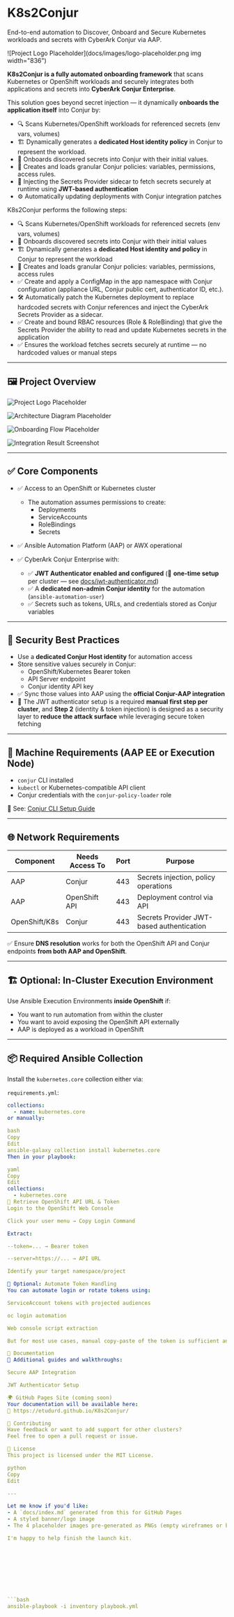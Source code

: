 # K8s2Conjur
End-to-end automation to Discover, Onboard and Secure Kubernetes workloads and secrets with CyberArk Conjur via AAP.

![Project Logo Placeholder](docs/images/logo-placeholder.png img width="836")

**K8s2Conjur is a fully automated onboarding framework** that scans Kubernetes or OpenShift workloads and securely integrates both applications and secrets into **CyberArk Conjur Enterprise**.

This solution goes beyond secret injection — it dynamically **onboards the application itself** into Conjur by:
- 🔍 Scans Kubernetes/OpenShift workloads for referenced secrets (env vars, volumes)
- 🏗️ Dynamically generates a **dedicated Host identity policy** in Conjur to represent the workload.
- 🔐 Onboards discovered secrets into Conjur with their initial values.
- 📜 Creates and loads granular Conjur policies: variables, permissions, access rules.
- 🧩 Injecting the Secrets Provider sidecar to fetch secrets securely at runtime using **JWT-based authentication**
- ⚙️ Automatically updating deployments with Conjur integration patches


K8s2Conjur performs the following steps:
- 🔍 Scans Kubernetes/OpenShift workloads for referenced secrets (env vars, volumes)
- 🔐 Onboards discovered secrets into Conjur with their initial values
- 🏗️ Dynamically generates a **dedicated Host identity and policy** in Conjur to represent the workload
- 📜 Creates and loads granular Conjur policies: variables, permissions, access rules
- ✅ Create and apply a ConfigMap in the app namespace with Conjur configuration (appliance URL, Conjur public cert, authenticator ID, etc.).
- 🛠️ Automatically patch the Kubernetes deployment to replace hardcoded secrets with Conjur references and inject the CyberArk Secrets Provider as a sidecar.
- ✅ Create and bound RBAC resources (Role & RoleBinding) that give the Secrets Provider the ability to read and update Kubernetes secrets in the application
- ✅ Ensures the workload fetches secrets securely at runtime — no hardcoded values or manual steps

---

## 🖼️ Project Overview

![Project Logo Placeholder](images/logo-placeholder.png)

![Architecture Diagram Placeholder](images/architecture-placeholder.png)

![Onboarding Flow Placeholder](images/onboarding-steps-placeholder.png)

![Integration Result Screenshot](images/integration-placeholder.png)

---

## ✅ Core Components

- ✅ Access to an OpenShift or Kubernetes cluster  
  - The automation assumes permissions to create:  
    - Deployments  
    - ServiceAccounts  
    - RoleBindings  
    - Secrets

- ✅ Ansible Automation Platform (AAP) or AWX operational

- ✅ CyberArk Conjur Enterprise with:
  - ✅ **JWT Authenticator enabled and configured** (📌 **one-time setup** per cluster — see [docs/jwt-authenticator.md](docs/jwt-authenticator.md))
  - ✅ A **dedicated non-admin Conjur identity** for the automation (`ansible-automation-user`)
  - ✅ Secrets such as tokens, URLs, and credentials stored as Conjur variables

---

## 🔐 Security Best Practices

- Use a **dedicated Conjur Host identity** for automation access  
- Store sensitive values securely in Conjur:
  - OpenShift/Kubernetes Bearer token
  - API Server endpoint
  - Conjur identity API key
- ✅ Sync those values into AAP using the **official Conjur-AAP integration**
- 📌 The JWT authenticator setup is a required **manual first step per cluster**, and **Step 2** (identity & token injection) is designed as a security layer to **reduce the attack surface** while leveraging secure token fetching

---

## 🧰 Machine Requirements (AAP EE or Execution Node)

- `conjur` CLI installed  
- `kubectl` or Kubernetes-compatible API client  
- Conjur credentials with the `conjur-policy-loader` role  

📘 See: [Conjur CLI Setup Guide](https://docs.cyberark.com/ConjurCloud-latest/en/Content/ConjurCLI/cli-install.htm)

---

## 🌐 Network Requirements

| Component                  | Needs Access To | Port | Purpose                                 |
|---------------------------|-----------------|------|-----------------------------------------|
| AAP                       | Conjur          | 443  | Secrets injection, policy operations    |
| AAP                       | OpenShift API   | 443  | Deployment control via API              |
| OpenShift/K8s             | Conjur          | 443  | Secrets Provider JWT-based authentication |

✅ Ensure **DNS resolution** works for both the OpenShift API and Conjur endpoints **from both AAP and OpenShift**.

---

## 🏗️ Optional: In-Cluster Execution Environment

Use Ansible Execution Environments **inside OpenShift** if:
- You want to run automation from within the cluster  
- You want to avoid exposing the OpenShift API externally  
- AAP is deployed as a workload in OpenShift  

---

## 📦 Required Ansible Collection

Install the `kubernetes.core` collection either via:

`requirements.yml`:
```yaml
collections:
  - name: kubernetes.core
or manually:

bash
Copy
Edit
ansible-galaxy collection install kubernetes.core
Then in your playbook:

yaml
Copy
Edit
collections:
  - kubernetes.core
🔑 Retrieve OpenShift API URL & Token
Login to the OpenShift Web Console

Click your user menu → Copy Login Command

Extract:

--token=... → Bearer token

--server=https://... → API URL

Identify your target namespace/project

🔄 Optional: Automate Token Handling
You can automate login or rotate tokens using:

ServiceAccount tokens with projected audiences

oc login automation

Web console script extraction

But for most use cases, manual copy-paste of the token is sufficient and secure.

📘 Documentation
📄 Additional guides and walkthroughs:

Secure AAP Integration

JWT Authenticator Setup

🌍 GitHub Pages Site (coming soon)
Your documentation will be available here:
📘 https://etudurd.github.io/K8s2Conjur/

🤝 Contributing
Have feedback or want to add support for other clusters?
Feel free to open a pull request or issue.

📜 License
This project is licensed under the MIT License.

python
Copy
Edit

---

Let me know if you'd like:
- A `docs/index.md` generated from this for GitHub Pages
- A styled banner/logo image
- The 4 placeholder images pre-generated as PNGs (empty wireframes or boxes)

I'm happy to help finish the launch kit.









```bash
ansible-playbook -i inventory playbook.yml
